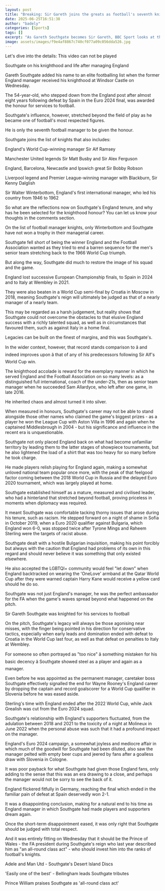 ```yaml
---
layout: post
title: "Breaking: Sir Gareth joins the greats as football's seventh knighted manager"
date: 2025-06-25T16:51:38
author: "badely"
categories: [Sports]
tags: []
excerpt: "As Gareth Southgate becomes Sir Gareth, BBC Sport looks at the short list of managerial greats he joins in receiving the honour."
image: assets/images/f9e4af8867c740cf077a09c056dda526.jpg
---
```


Let's dive into the details: This video can not be played

Southgate on his knighthood and life after managing England

Gareth Southgate added his name to an elite footballing list when the former England manager received his knighthood at Windsor Castle on Wednesday.

The 54-year-old, who stepped down from the England post after almost eight years following defeat by Spain in the Euro 2024 final, was awarded the honour for services to football.

Southgate's influence, however, stretched beyond the field of play as he became one of football's most respected figures.

He is only the seventh football manager to be given the honour.

Southgate joins the list of knights that also includes:

England's World Cup-winning manager Sir Alf Ramsey

Manchester United legends Sir Matt Busby and Sir Alex Ferguson

England, Barcelona, Newcastle and Ipswich great Sir Bobby Robson

Liverpool legend and Premier League-winning manager with Blackburn, Sir Kenny Dalglish

Sir Walter Winterbottom, England's first international manager, who led his country from 1946 to 1962

So what are the reflections now on Southgate's England tenure, and why has he been selected for the knighthood honour? You can let us know your thoughts in the comments section.

On the list of football manager knights, only Winterbottom and Southgate have not won a trophy in their managerial career.

Southgate fell short of being the winner England and the Football Association wanted as they tried to end a barren sequence for the men's senior team stretching back to the 1966 World Cup triumph.

But along the way, Southgate did much to restore the image of his squad and the game.

England lost successive European Championship finals, to Spain in 2024 and to Italy at Wembley in 2021.

They were also beaten in a World Cup semi-final by Croatia in Moscow in 2018, meaning Southgate's reign will ultimately be judged as that of a nearly manager of a nearly team.

This may be regarded as a harsh judgement, but reality shows that Southgate could not overcome the obstacles to that elusive England success with a richly talented squad, as well as in circumstances that favoured them, such as against Italy in a home final.

Legacies can be built on the finest of margins, and this was Southgate's.

In the wider context, however, that record stands comparison to â and indeed improves upon â that of any of his predecessors following Sir Alf's World Cup win.

The knighthood accolade is reward for the exemplary manner in which he served England and the Football Association on so many levels: as a distinguished full international, coach of the under-21s, then as senior team manager when he succeeded Sam Allardyce, who left after one game, in late 2016.

He inherited chaos and almost turned it into silver.

When measured in honours, Southgate's career may not be able to stand alongside those other names who claimed the game's biggest prizes - as a player he won the League Cup with Aston Villa in 1996 and again when he captained Middlesbrough in 2004 - but his significance and influence in the recent era is unquestionable.

Southgate not only placed England back on what had become unfamiliar territory by leading them to the latter stages of showpiece tournaments, but he also lightened the load of a shirt that was too heavy for so many before he took charge.

He made players relish playing for England again, making a somewhat unloved national team popular once more, with the peak of that feelgood factor coming between the 2018 World Cup in Russia and the delayed Euro 2020 tournament, which was largely played at home.

Southgate established himself as a mature, measured and civilised leader, who had a hinterland that stretched beyond football, proving priceless in moments when diplomacy was required.

It meant Southgate was comfortable tacking thorny issues that arose during his tenure, such as racism. He stepped forward on a night of shame in Sofia in October 2019, when a Euro 2020 qualifier against Bulgaria, which England won 6-0, was stopped twice after Tyrone Mings and Raheem Sterling were the targets of racist abuse.

Southgate dealt with a hostile Bulgarian inquisition, making his point forcibly but always with the caution that England had problems of its own in this regard and should never believe it was something that only existed elsewhere.

He also accepted the LGBTQI+ community would feel "let down" when England backtracked on wearing the 'OneLove' armband at the Qatar World Cup after they were warned captain Harry Kane would receive a yellow card should he do so.

Southgate was not just England's manager, he was the perfect ambassador for the FA when the game's waves spread beyond what happened on the pitch.

Sir Gareth Southgate was knighted for his services to football 

On the pitch, Southgate's legacy will always be those agonising near misses, with the finger being pointed in his direction for conservative tactics, especially when early leads and domination ended with defeat to Croatia in the World Cup last four, as well as that defeat on penalties to Italy at Wembley.

For someone so often portrayed as "too nice" â something mistaken for his basic decency â Southgate showed steel as a player and again as a manager.

Even before he was appointed as the permanent manager, caretaker boss Southgate effectively signalled the end for Wayne Rooney's England career by dropping the captain and record goalscorer for a World Cup qualifier in Slovenia before he was eased aside.

Sterling's time with England ended after the 2022 World Cup, while Jack Grealish was cut from the Euro 2024 squad.

Southgate's relationship with England's supporters fluctuated, from the adulation between 2018 and 2021 to the toxicity of a night at Molineux in June 2022 when the personal abuse was such that it had a profound impact on the manager.

England's Euro 2024 campaign, a somewhat joyless and mediocre affair in which much of the goodwill for Southgate had been diluted, also saw the manager pelted with empty beer cups and jeered by fans after a goalless draw with Slovenia in Cologne.

It was poor payback for what Southgate had given those England fans, only adding to the sense that this was an era drawing to a close, and perhaps the manager would not be sorry to see the back of it.

England flickered fitfully in Germany, reaching the final which ended in the familiar pain of defeat at Spain deservedly won 2-1.

It was a disappointing conclusion, making for a natural end to his time as England manager in which Southgate had made players and supporters dream again.

Once the short-term disappointment eased, it was only right that Southgate should be judged with total respect.

And it was entirely fitting on Wednesday that it should be the Prince of Wales - the FA president during Southgate's reign who last year described him as "an all-round class act" - who should invest him into the ranks of football's knights.

Adele and Man Utd - Southgate's Desert Island Discs

'Easily one of the best' - Bellingham leads Southgate tributes

Prince William praises Southgate as 'all-round class act'

